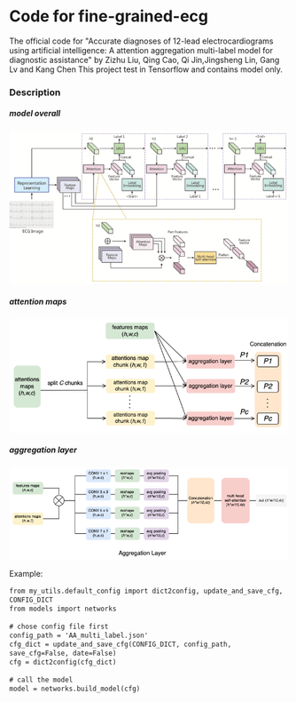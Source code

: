 # Code for fine-grained-ecg
The official code for "Accurate diagnoses of 12-lead electrocardiograms using artificial intelligence: A attention aggregation multi-label model for diagnostic assistance" by Zizhu Liu, Qing Cao, Qi Jin,Jingsheng Lin, Gang Lv and Kang Chen
This project test in Tensorflow and contains model only.

### Description

##### model overall
![model](model_pngs/model_draw.png)

##### attention maps
![model](model_pngs/model_draw1.png)

##### aggregation layer
![model](model_pngs/model_draw2.png)


Example:
```
from my_utils.default_config import dict2config, update_and_save_cfg, CONFIG_DICT
from models import networks

# chose config file first
config_path = 'AA_multi_label.json'
cfg_dict = update_and_save_cfg(CONFIG_DICT, config_path, save_cfg=False, date=False)
cfg = dict2config(cfg_dict)

# call the model
model = networks.build_model(cfg)
```






